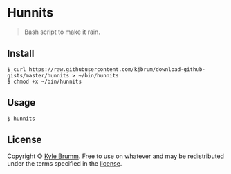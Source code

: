 # Hunnits

> Bash script to make it rain.

## Install

```
$ curl https://raw.githubusercontent.com/kjbrum/download-github-gists/master/hunnits > ~/bin/hunnits
$ chmod +x ~/bin/hunnits
```

## Usage

```
$ hunnits
```

## License

Copyright © [Kyle Brumm](http://kylebrumm.com). Free to use on whatever and may be redistributed under the terms specified in the [license](LICENSE.md).
